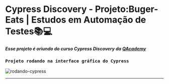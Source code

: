# Cypress Discovery - Projeto:Buger-Eats | Estudos em Automação de Testes📚💻

***Esse projeto é oriundo do curso Cypress Discovery da [QAcademy](https://br.qacademy.io/cypress-discovery)***




### `Projeto rodando na interface gráfica do Cypress`

![rodando-cypress](assets/2022-10-09_22-11-53.gif)

---


